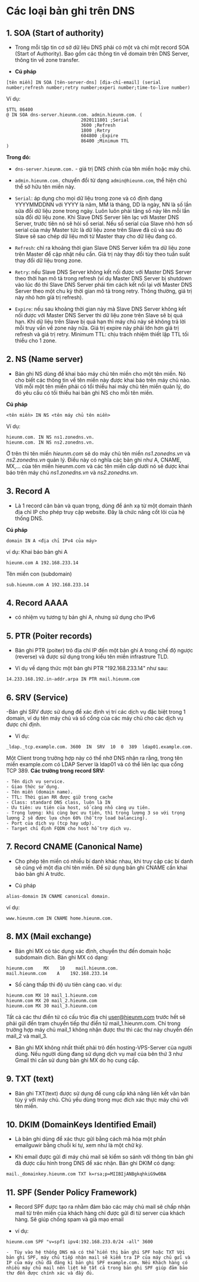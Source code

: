 # Các loại bản ghi trên DNS

## 1. SOA (Start of authority)

- Trong mỗi tập tin cơ sở dữ liệu DNS phải có một và chỉ một record SOA (Start of Authority). Bao gồm các thông tin về domain trên DNS Server, thông tin về zone transfer.

- **Cú pháp**
```
[tên miền] IN SOA [tên-server-dns] [địa-chỉ-email] (serial number;refresh number;retry number;experi number;time-to-live number)
```
Ví dụ:

```
$TTL 86400
@ IN SOA dns-server.hieunm.com. admin.hieunm.com. (
                            2020111801 ;Serial
                            3600 ;Refresh
                            1800 ;Retry
                            604800 ;Expire
                            86400 ;Minimum TTL
)
```
**Trong đó:**

- `dns-server.hieunm.com.` - giá trị DNS chính của tên miền hoặc máy chủ.

- `admin.hieunm.com.` chuyển đổi từ dạng `admin@hieunm.com`, thể hiện chủ thể sở hữu tên miền này.

- `Serial`: áp dụng cho mọi dữ liệu trong zone và có định dạng YYYYMMDDNN với YYYY là năm, MM là tháng, DD là ngày, NN là số lần sửa đổi dữ liệu zone trong ngày. Luôn luôn phải tăng số này lên mỗi lần sửa đổi dữ liệu zone. Khi Slave DNS Server liên lạc với Master DNS Server, trước tiên nó sẽ hỏi số serial. Nếu số serial của Slave nhỏ hơn số serial của máy Master tức là dữ liệu zone trên Slave đã cũ và sau đó Slave sẽ sao chép dữ liệu mới từ Master thay cho dữ liệu đang có.

- `Refresh`: chỉ ra khoảng thời gian Slave DNS Server kiểm tra dữ liệu zone trên Master để cập nhật nếu cần. Giá trị này thay đổi tùy theo tuần suất thay đổi dữ liệu trong zone.

- `Retry`: nếu Slave DNS Server không kết nối được với Master DNS Server theo thời hạn mô tả trong refresh (ví dụ Master DNS Server bị shutdown vào lúc đó thì Slave DNS Server phải tìm cách kết nối lại với Master DNS Server theo một chu kỳ thời gian mô tả trong retry. Thông thường, giá trị này nhỏ hơn giá trị refresh).

- `Expire`: nếu sau khoảng thời gian này mà Slave DNS Server không kết nối được với Master DNS Server thì dữ liệu zone trên Slave sẽ bị quá hạn. Khi dữ liệu trên Slave bị quá hạn thì máy chủ này sẽ không trả lời mỗi truy vấn về zone này nữa. Giá trị expire này phải lớn hơn giá trị refresh và giá trị retry. Minimum TTL: chịu trách nhiệm thiết lập TTL tối thiểu cho 1 zone.

## 2. NS (Name server)

- Bản ghi NS dùng để khai báo máy chủ tên miền cho một tên miền. Nó cho biết các thông tin về tên miền này được khai báo trên máy chủ nào. Với mỗi một tên miền phải có tổi thiểu hai máy chủ tên miền quản lý, do đó yêu cầu có tối thiểu hai bản ghi NS cho mỗi tên miền.

**Cú pháp**
```
<tên miền> IN NS <tên máy chủ tên miền>
```

Ví dụ:
```
hieunm.com. IN NS ns1.zonedns.vn.
hieunm.com. IN NS ns2.zonedns.vn.
```

Ở trên thì tên miền *hieunm.com* sẽ do máy chủ tên miền *ns1.zonedns.vn* và *ns2.zonedns.vn* quản lý. Điều này có nghĩa các bản ghi như A, CNAME, MX,... của tên miền hieunm.com và các tên miền cấp dưới nó sẽ được khai báo trên máy chủ *ns1.zonedns.vn* và *ns2.zonedns.vn*.

## 3. Record A

- Là 1 record căn bản và quan trọng, dùng để ánh xạ từ một domain thành địa chỉ IP cho phép truy cập website. Đây là chức năng cốt lõi của hệ thống DNS.

**Cú pháp**
```
domain IN A <địa chỉ IPv4 của máy>
```
ví dụ: Khai báo bản ghi A
```
hieunm.com A 192.168.233.14
```

Tên miền con (subdomain)
```
sub.hieunm.com A 192.168.233.14
```

## 4. Record AAAA
- có nhiệm vụ tương tự bản ghi A, nhưng sử dụng cho IPv6

## 5. PTR (Poiter records)

- Bản ghi PTR (poiter) trỏ địa chỉ IP đến một bản ghi A trong chế độ ngược (reverse) và được sử dụng trong kiểu tên miền infrastrure TLD.

- Ví dụ về dạng thức một bản ghi PTR "192.168.233.14" như sau:
```
14.233.168.192.in-addr.arpa IN PTR mail.hieunm.com
```

## 6. SRV (Service)

-Bản ghi SRV được sử dụng để xác định vị trí các dịch vụ đặc biệt trong 1 domain, ví dụ tên máy chủ và số cổng của các máy chủ cho các dịch vụ được chỉ định.

- Ví dụ:
```
_ldap._tcp.example.com. 3600  IN  SRV  10  0  389  ldap01.example.com.
```
Một Client trong trường hợp này có thể nhờ DNS nhận ra rằng, trong tên miền example.com có LDAP Server là ldap01 và có thể liên lạc qua cổng TCP 389.
**Các trường trong record SRV:**

    - Tên dịch vụ service.
    - Giao thức sử dụng.
    - Tên miền (domain name).
    - TTL: Thời gian RR được giữ trong cache
    - Class: standard DNS class, luôn là IN
    - Ưu tiên: ưu tiên của host, số càng nhỏ càng ưu tiên.
    - Trọng lượng: khi cùng bực ưu tiên, thì trọng lượng 3 so với trọng lượng 2 sẽ được lựa chọn 60% (hỗ trợ load balancing).
    - Port của dịch vụ (tcp hay udp).
    - Target chỉ định FQDN cho host hỗ trợ dịch vụ.

## 7. Record CNAME (Canonical Name)

- Cho phép tên miền có nhiều bí danh khác nhau, khi truy cập các bí danh sẽ cũng về một địa chỉ tên miền. Để sử dụng bản ghi CNAME cần khai báo bản ghi A trước.

- Cú pháp
```
alias-domain IN CNAME canonical domain.
```

ví dụ:
```
www.hieunm.com IN CNAME home.hieunm.com.
```

## 8. MX (Mail exchange)

- Bản ghi MX có tác dụng xác định, chuyển thư đến domain hoặc subdomain đích. Bản ghi MX có dạng:
```
hieunm.com    MX    10    mail.hieunm.com.
mail.hieunm.com    A    192.168.233.14
```
- Số càng thấp thì độ ưu tiên càng cao. ví dụ:
```
hieunm.com MX 10 mail_1.hieunm.com
hieunm.com MX 20 mail_2.hieunm.com
hieunm.com MX 30 mail_3.hieunm.com
```
Tất cả các thư điển tử có cấu trúc địa chị user@hieunm.com trước hết sẽ phải gửi đến trạm chuyển tiếp thư điển tử mail_1.hieunm.com. Chỉ trong trường hợp máy chủ mail_1 không nhận được thư thì các thư này chuyển đến mail_2 và mail_3.

- Bản ghi MX không nhất thiết phải trỏ đến hosting-VPS-Server của người dùng. Nếu người dùng đang sử dụng dịch vụ mail của bên thứ 3 như Gmail thì cần sử dung bản ghi MX do họ cung cấp.

## 9. TXT (text)

- Bản ghi TXT(text) được sử dụng để cung cấp khả năng liên kết văn bản tùy ý với máy chủ. Chủ yếu dùng trong mục đích xác thực máy chủ với tên miền.

## 10. DKIM (DomainKeys Identified Email)

- Là bản ghi dùng để xác thực gửi bằng cách mã hóa một phần emailguwir bằng chuỗi kí tự, xem như là một chữ ký.

- Khi email được gửi đi máy chủ mail sẽ kiểm so sánh với thông tin bản ghi đã được cấu hình trong DNS để xác nhận. Bản ghi DKIM có dạng:
```
mail._domainkey.hieunm.com TXT k=rsa;p=MIIBIjANBgkqhkiG9w0BA
```

## 11. SPF (Sender Policy Framework)

- Record SPF được tạo ra nhằm đảm bảo các máy chủ mail sẽ chấp nhận mail từ trên miền của khách hàng chỉ được gửi đi từ server của khách hàng. Sẽ giúp chống spam và giả mạo email

- ví dụ:
```
hieunm.com SPF "v=spf1 ipv4:192.168.233.0/24 -all" 3600

-  Tùy vào hệ thống DNS mà có thể hiển thị bản ghi SPF hoặc TXT Với bản ghi SPF, máy chủ tiếp nhận mail sẽ kiểm tra IP của máy chủ gửi và IP của máy chủ đã đăng kí bản ghi SPF example.com. Nếu Khách hàng có nhiều máy chủ mail nên liệt kê tất cả trong bản ghi SPF giúp đảm bảo thư đến được chính xác và đầy đủ.